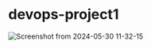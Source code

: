 # devops-project1
![Screenshot from 2024-05-30 11-32-15](https://github.com/user-attachments/assets/7a33217f-eb8f-4468-83c7-6bd030e1c92d)

